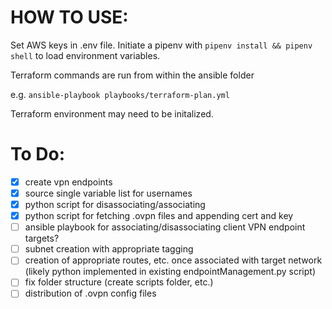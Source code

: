 # HOW TO USE:

Set AWS keys in .env file. Initiate a pipenv with `pipenv install && pipenv shell` to load environment variables.

Terraform commands are run from within the ansible folder

e.g. `ansible-playbook playbooks/terraform-plan.yml`

Terraform environment may need to be initalized.

# To Do:

- [X] create vpn endpoints
- [X] source single variable list for usernames
- [X] python script for disassociating/associating 
- [X] python script for fetching .ovpn files and appending cert and key
- [ ] ansible playbook for associating/disassociating client VPN endpoint targets?
- [ ] subnet creation with appropriate tagging
- [ ] creation of appropriate routes, etc. once associated with target network (likely python implemented in existing endpointManagement.py script)
- [ ] fix folder structure (create scripts folder, etc.)
- [ ] distribution of .ovpn config files
